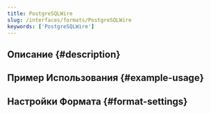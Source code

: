 ```yaml
---
title: PostgreSQLWire
slug: /interfaces/formats/PostgreSQLWire
keywords: ['PostgreSQLWire']
---
```


## Описание {#description}

## Пример Использования {#example-usage}

## Настройки Формата {#format-settings}
